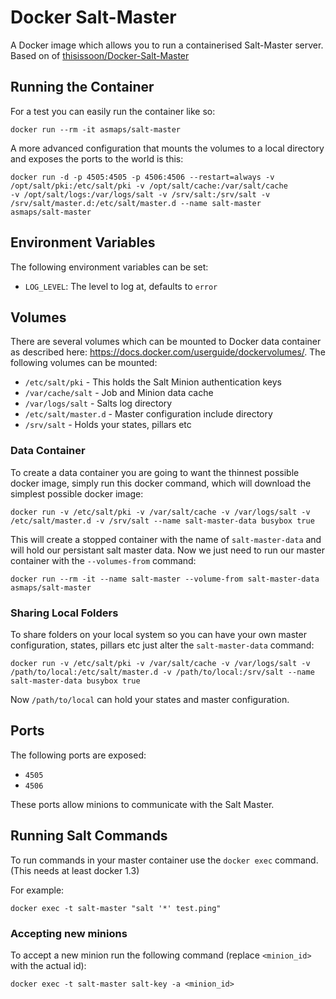 # Docker Salt-Master

A Docker image which allows you to run a containerised Salt-Master server. Based on of
[thisissoon/Docker-Salt-Master](https://github.com/thisissoon/Docker-Salt-Master)

## Running the Container

For a test you can easily run the container like so:
```
docker run --rm -it asmaps/salt-master
```

A more advanced configuration that mounts the volumes to a local directory and exposes the ports to the world is this:
```
docker run -d -p 4505:4505 -p 4506:4506 --restart=always -v /opt/salt/pki:/etc/salt/pki -v /opt/salt/cache:/var/salt/cache
-v /opt/salt/logs:/var/logs/salt -v /srv/salt:/srv/salt -v /srv/salt/master.d:/etc/salt/master.d --name salt-master
asmaps/salt-master
```

## Environment Variables

The following environment variables can be set:

* `LOG_LEVEL`: The level to log at, defaults to `error`

## Volumes

There are several volumes which can be mounted to Docker data container as
described here: https://docs.docker.com/userguide/dockervolumes/. The following
volumes can be mounted:

 * `/etc/salt/pki` - This holds the Salt Minion authentication keys
 * `/var/cache/salt` - Job and Minion data cache
 * `/var/logs/salt` - Salts log directory
 * `/etc/salt/master.d` - Master configuration include directory
 * `/srv/salt` - Holds your states, pillars etc

### Data Container

To create a data container you are going to want the thinnest possible docker
image, simply run this docker command, which will download the simplest possible
docker image:

    docker run -v /etc/salt/pki -v /var/salt/cache -v /var/logs/salt -v /etc/salt/master.d -v /srv/salt --name salt-master-data busybox true

This will create a stopped container with the name of `salt-master-data` and
will hold our persistant salt master data. Now we just need to run our master
container with the `--volumes-from` command:

    docker run --rm -it --name salt-master --volume-from salt-master-data asmaps/salt-master

### Sharing Local Folders

To share folders on your local system so you can have your own master
configuration, states, pillars etc just alter the `salt-master-data`
command:

    docker run -v /etc/salt/pki -v /var/salt/cache -v /var/logs/salt -v /path/to/local:/etc/salt/master.d -v /path/to/local:/srv/salt --name salt-master-data busybox true

Now `/path/to/local` can hold your states and master configuration.

## Ports

The following ports are exposed:

 * `4505`
 * `4506`

These ports allow minions to communicate with the Salt Master.

## Running Salt Commands

To run commands in your master container use the `docker exec` command. (This needs at least docker 1.3)

For example:
```
docker exec -t salt-master "salt '*' test.ping"
```

### Accepting new minions

To accept a new minion run the following command (replace `<minion_id>` with the actual id):
```
docker exec -t salt-master salt-key -a <minion_id>
```
